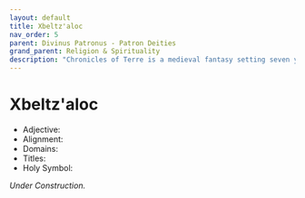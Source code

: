 ```yaml
---
layout: default
title: Xbeltz'aloc
nav_order: 5
parent: Divinus Patronus - Patron Deities
grand_parent: Religion & Spirituality
description: "Chronicles of Terre is a medieval fantasy setting seven years in the writing, currently for dungeons & dragons 5th edition."
---
```


# Xbeltz'aloc

- Adjective: 
- Alignment: 
- Domains: 
- Titles: 
- Holy Symbol: 

*Under Construction.*